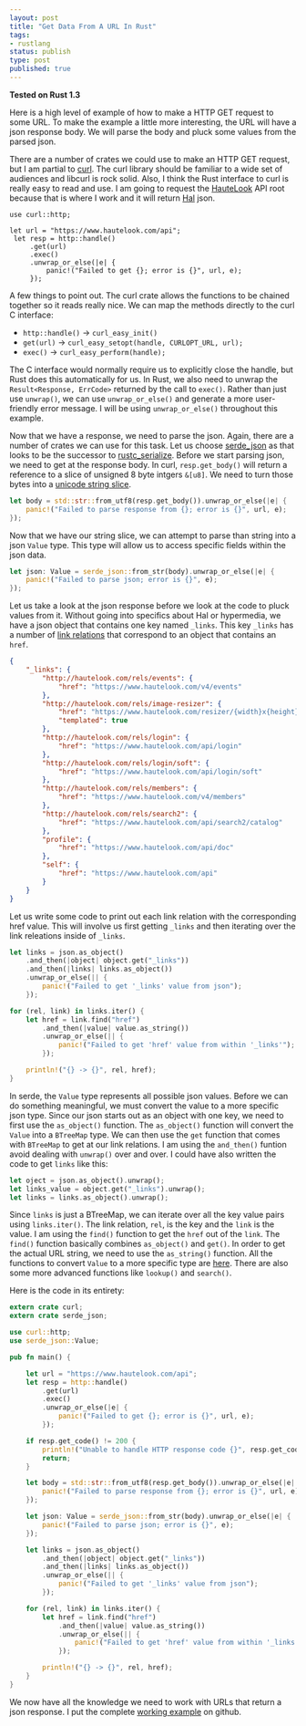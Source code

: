 ```yaml
---
layout: post
title: "Get Data From A URL In Rust"
tags:
- rustlang
status: publish
type: post
published: true
---
```


**Tested on Rust 1.3**

Here is a high level of example of how to make a HTTP GET request to some URL. To make the example a little more interesting, the URL will have a json response body. We will parse the body and pluck some values from the parsed json.

There are a number of crates we could use to make an HTTP GET request, but I am partial to [curl][curl crate]. The curl library should be familiar to a wide set of audiences and libcurl is rock solid. Also, I think the Rust interface to curl is really easy to read and use. I am going to request the [HauteLook][HauteLook] API root because that is where I work and it will return [Hal][Hal] json.

```
use curl::http;

let url = "https://www.hautelook.com/api";
 let resp = http::handle()
     .get(url)
     .exec()
     .unwrap_or_else(|e| {
         panic!("Failed to get {}; error is {}", url, e);
     });
```

A few things to point out. The curl crate allows the functions to be chained together so it reads really nice. We can map the methods directly to the curl C interface:

   * `http::handle()` -> `curl_easy_init()`
   * `get(url)` -> `curl_easy_setopt(handle, CURLOPT_URL, url);`
   * `exec()` -> `curl_easy_perform(handle);`

The C interface would normally require us to explicitly close the handle, but Rust does this automatically for us. In Rust, we also need to unwrap the `Result<Response, ErrCode>` returned by the call to `exec()`. Rather than just use `unwrap()`, we can use `unwrap_or_else()` and generate a more user-friendly error message. I will be using `unwrap_or_else()` throughout this example.

Now that we have a response, we need to parse the json. Again, there are a number of crates we can use for this task. Let us choose [serde_json][serde_json crate] as that looks to be the successor to [rustc_serialize][rustc_serialize crate]. Before we start parsing json, we need to get at the response body. In curl, `resp.get_body()` will return a reference to a slice of unsigned 8 byte intgers `&[u8]`. We need to turn those bytes into a [unicode string slice][std::str].

```rust
let body = std::str::from_utf8(resp.get_body()).unwrap_or_else(|e| {
    panic!("Failed to parse response from {}; error is {}", url, e);
});
```

Now that we have our string slice, we can attempt to parse than string into a json `Value` type. This type will allow us to access specific fields within the json data.

```rust
let json: Value = serde_json::from_str(body).unwrap_or_else(|e| {
    panic!("Failed to parse json; error is {}", e);
});
```

Let us take a look at the json response before we look at the code to pluck values from it. Without going into specifics about Hal or hypermedia, we have a json object that contains one key named `_links`. This key `_links` has a number of [link relations][IANA] that correspond to an object that contains an `href`.

```json
{
    "_links": {
        "http://hautelook.com/rels/events": {
            "href": "https://www.hautelook.com/v4/events"
        },
        "http://hautelook.com/rels/image-resizer": {
            "href": "https://www.hautelook.com/resizer/{width}x{height}/{imgPath}",
            "templated": true
        },
        "http://hautelook.com/rels/login": {
            "href": "https://www.hautelook.com/api/login"
        },
        "http://hautelook.com/rels/login/soft": {
            "href": "https://www.hautelook.com/api/login/soft"
        },
        "http://hautelook.com/rels/members": {
            "href": "https://www.hautelook.com/v4/members"
        },
        "http://hautelook.com/rels/search2": {
            "href": "https://www.hautelook.com/api/search2/catalog"
        },
        "profile": {
            "href": "https://www.hautelook.com/api/doc"
        },
        "self": {
            "href": "https://www.hautelook.com/api"
        }
    }
}
```

Let us write some code to print out each link relation with the corresponding href value. This will involve us first getting `_links` and then iterating over the link releations inside of `_links`.

```rust
let links = json.as_object()
    .and_then(|object| object.get("_links"))
    .and_then(|links| links.as_object())
    .unwrap_or_else(|| {
        panic!("Failed to get '_links' value from json");
    });

for (rel, link) in links.iter() {
    let href = link.find("href")
        .and_then(|value| value.as_string())
        .unwrap_or_else(|| {
            panic!("Failed to get 'href' value from within '_links'");
        });

    println!("{} -> {}", rel, href);
}
```

In serde, the `Value` type represents all possible json values. Before we can do something meaningful, we must convert the value to a more specific json type. Since our json starts out as an object with one key, we need to first use the `as_object()` function. The `as_object()` function will convert the `Value` into a `BTreeMap` type. We can then use the `get` function that comes with `BTreeMap` to get at our link relations. I am using the `and_then()` funtion avoid dealing with `unwrap()` over and over. I could have also written the code to get `links` like this:

```rust
let oject = json.as_object().unwrap();
let links_value = object.get("_links").unwrap();
let links = links.as_object().unwrap();
```

Since `links` is just a BTreeMap, we can iterate over all the key value pairs using `links.iter()`. The link relation, `rel`,  is the key and the `link` is the value. I am using the `find()` function to get the `href` out of the `link`. The `find()` function basically combines `as_object()` and `get()`. In order to get the actual URL string, we need to use the `as_string()` function. All the functions to convert `Value` to a more specific type are [here][serde functions]. There are also some more advanced functions like `lookup()` and `search()`.

Here is the code in its entirety:

```rust
extern crate curl;
extern crate serde_json;

use curl::http;
use serde_json::Value;

pub fn main() {

    let url = "https://www.hautelook.com/api";
    let resp = http::handle()
        .get(url)
        .exec()
        .unwrap_or_else(|e| {
            panic!("Failed to get {}; error is {}", url, e);
        });

    if resp.get_code() != 200 {
        println!("Unable to handle HTTP response code {}", resp.get_code());
        return;
    }

    let body = std::str::from_utf8(resp.get_body()).unwrap_or_else(|e| {
        panic!("Failed to parse response from {}; error is {}", url, e);
    });

    let json: Value = serde_json::from_str(body).unwrap_or_else(|e| {
        panic!("Failed to parse json; error is {}", e);
    });

    let links = json.as_object()
        .and_then(|object| object.get("_links"))
        .and_then(|links| links.as_object())
        .unwrap_or_else(|| {
            panic!("Failed to get '_links' value from json");
        });

    for (rel, link) in links.iter() {
        let href = link.find("href")
            .and_then(|value| value.as_string())
            .unwrap_or_else(|| {
                panic!("Failed to get 'href' value from within '_links'");
            });

        println!("{} -> {}", rel, href);
    }
}
```

We now have all the knowledge we need to work with URLs that return a json response. I put the complete [working example][working example] on github.

[curl crate]: https://crates.io/crates/curl
[HauteLook]: https://www.hautelook.com
[Hal]: http://stateless.co/hal_specification.html
[serde_json crate]: https://crates.io/crates/serde_json
[rustc_serialize crate]: https://crates.io/crates/rustc-serialize
[std::str]: https://doc.rust-lang.org/nightly/std/str/index.html
[IANA]: http://www.iana.org/assignments/link-relations/link-relations.xhtml
[serde functions]: https://github.com/serde-rs/json/blob/e950b51a773a48281ad943c1bbf8c67fc266804a/json/src/value.rs#L147
[working example]: https://github.com/hjr3/rust-get-data-from-url
